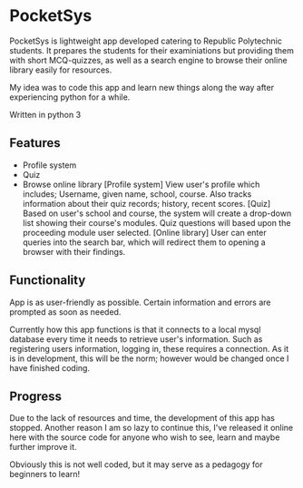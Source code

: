 # PocketSys
PocketSys is lightweight app developed catering to Republic Polytechnic students. It prepares the students for their examiniations but providing them with short MCQ-quizzes, as well as a search engine to browse their online library easily for resources.

My idea was to code this app and learn new things along the way after experiencing python for a while.

Written in python 3

## Features
+ Profile system
+ Quiz
+ Browse online library
[Profile system]
View user's profile which includes; Username, given name, school, course. Also tracks information about their quiz records; history, recent scores.
[Quiz]
Based on user's school and course, the system will create a drop-down list showing their course's modules. Quiz questions will based upon the proceeding module user selected.
[Online library]
User can enter queries into the search bar, which will redirect them to opening a browser with their findings.

## Functionality
App is as user-friendly as possible. Certain information and errors are prompted as soon as needed.

Currently how this app functions is that it connects to a local mysql database every time it needs to retrieve user's information. Such as registering users information, logging in, these requires a connection. As it is in development, this will be the norm; however would be changed once I have finished coding.

## Progress
Due to the lack of resources and time, the development of this app has stopped. Another reason I am so lazy to continue this, I've released it online here with the source code for anyone who wish to see, learn and maybe further improve it.

Obviously this is not well coded, but it may serve as a pedagogy for beginners to learn!
